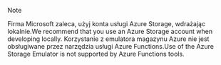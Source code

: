 >[!Note]
> <span data-ttu-id="4ee19-101">Firma Microsoft zaleca, użyj konta usługi Azure Storage, wdrażając lokalnie.</span><span class="sxs-lookup"><span data-stu-id="4ee19-101">We recommend that you use an Azure Storage account when developing locally.</span></span> <span data-ttu-id="4ee19-102">Korzystanie z emulatora magazynu Azure nie jest obsługiwane przez narzędzia usługi Azure Functions.</span><span class="sxs-lookup"><span data-stu-id="4ee19-102">Use of the Azure Storage Emulator is not supported by Azure Functions tools.</span></span>
